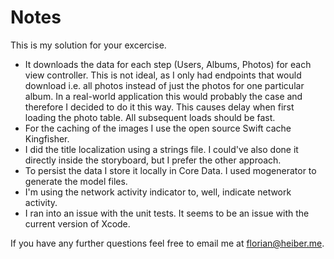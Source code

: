 # Notes

This is my solution for your excercise.

* It downloads the data for each step (Users, Albums, Photos) for each view controller. This is not ideal, as I only had endpoints that would download i.e. all photos instead of just the photos for one particular album. In a real-world application this would probably the case and therefore I decided to do it this way. This causes delay when first loading the photo table. All subsequent loads should be fast.
* For the caching of the images I use the open source Swift cache Kingfisher.
* I did the title localization using a strings file. I could've also done it directly inside the storyboard, but I prefer the other approach.
* To persist the data I store it locally in Core Data. I used mogenerator to generate the model files.
* I'm using the network activity indicator to, well, indicate network activity.
* I ran into an issue with the unit tests. It seems to be an issue with the current version of Xcode.

If you have any further questions feel free to email me at <florian@heiber.me>.
